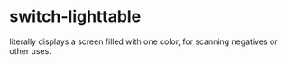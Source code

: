 # switch-lighttable
literally displays a screen filled with one color, for scanning negatives or other uses.

